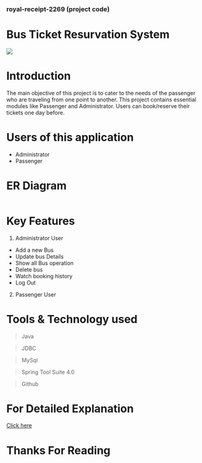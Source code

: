 ### royal-receipt-2269 (project code)
# Bus Ticket Resurvation System


<img src="https://www.travelopro.com/public/images/contents/Bus-Reservation-System1.jpg" >


# Introduction

The main objective of this project is to cater to the needs of the passenger who are
traveling from one point to another. This project contains essential modules like
Passenger and Administrator. Users can book/reserve their tickets one day before.

# Users of this application

- Administrator
- Passenger

# ER Diagram

<img src="https://www.linkpicture.com/q/Redbus_1.png" alt="">

# Key Features

1. Administrator User
-  Add a new Bus        
-  Update bus Details    
-  Show all Bus operation      
-  Delete bus     
-  Watch booking history    
-  Log Out 

2. Passenger User

# Tools & Technology used

> Java

> JDBC

> MySql

> Spring Tool Suite 4.0

> Github

# For Detailed Explanation

<a href="https://drive.google.com/file/d/1MZrkSJZufL4ewJXoQzmdEP44kPxNruy_/view?usp=sharing" >Click here</a>

# Thanks For Reading
